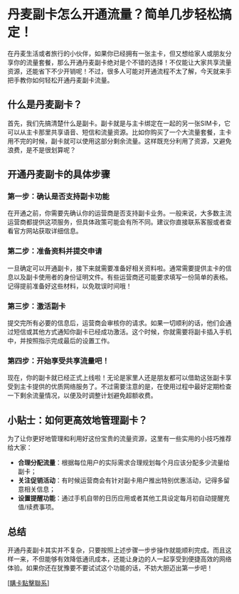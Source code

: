 # 丹麦副卡怎么开通流量？简单几步轻松搞定！

在丹麦生活或者旅行的小伙伴，如果你已经拥有一张主卡，但又想给家人或朋友分享你的流量套餐，那么开通丹麦副卡绝对是个不错的选择！不仅能让大家共享流量资源，还能省下不少开销呢！不过，很多人可能对开通流程不太了解，今天就来手把手教你如何轻松开通丹麦副卡流量。

## 什么是丹麦副卡？

首先，我们先搞清楚什么是副卡。副卡就是与主卡绑定在一起的另一张SIM卡，它可以从主卡那里共享语音、短信和流量资源。比如你购买了一个大流量套餐，主卡用不完的时候，副卡就可以使用这部分剩余流量。这样既充分利用了资源，又避免浪费，是不是很划算呢？

## 开通丹麦副卡的具体步骤

### 第一步：确认是否支持副卡功能
在开通之前，你需要先确认你的运营商是否支持副卡业务。一般来说，大多数主流运营商都提供这项服务，但具体政策可能会有所不同。建议你直接联系客服或者查看官方网站获取详细信息。

### 第二步：准备资料并提交申请
一旦确定可以开通副卡，接下来就需要准备好相关资料啦。通常需要提供主卡的信息以及副卡使用者的身份证明文件。有些运营商还可能要求填写一份简单的表格。记得提前准备好这些材料，以免耽误时间哦！

### 第三步：激活副卡
提交完所有必要的信息后，运营商会审核你的请求。如果一切顺利的话，他们会通过短信或其他方式通知你副卡已经成功激活。这个时候，你就需要将副卡插入手机中，并按照指示完成最后的设置工作。

### 第四步：开始享受共享流量吧！
现在，你的副卡就已经正式上线啦！无论是家里人还是朋友都可以借助这张副卡享受到主卡提供的优质网络服务了。不过需要注意的是，在使用过程中最好定期检查一下剩余流量情况，以便及时调整计划避免超额收费。

## 小贴士：如何更高效地管理副卡？
为了让你更好地管理和利用好这份宝贵的流量资源，这里有一些实用的小技巧推荐给大家：

- **合理分配流量**：根据每位用户的实际需求合理规划每个月应该分配多少流量给副卡；
- **关注促销活动**：有时候运营商会有针对副卡用户推出特别优惠活动，记得多留意相关信息；
- **设置提醒功能**：通过手机自带的日历应用或者其他工具设定每月初自动提醒充值/续费事项。

## 总结
开通丹麦副卡其实并不复杂，只要按照上述步骤一步步操作就能顺利完成。而且这样一来，不但能够有效降低通讯成本，还能让身边的人一起享受到便捷高效的网络体验。如果你还在犹豫要不要试试这个功能的话，不妨大胆迈出第一步吧！

[[購卡點擊聯系](https://t.me/s/esim1088)]